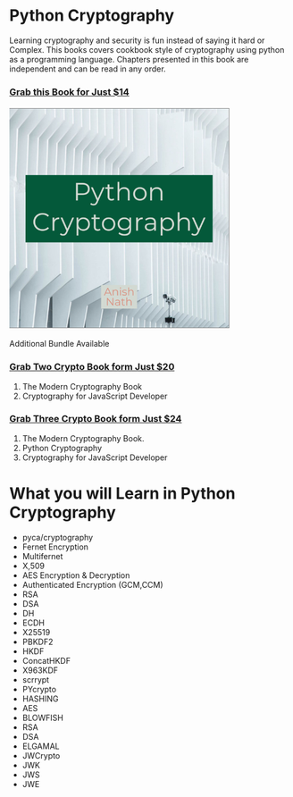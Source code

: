 # Python Cryptography

Learning cryptography and security is fun instead of saying it hard or Complex. This books covers cookbook style of cryptography using python as a programming language. Chapters presented in this book are independent and can be read in any order. 

###  [Grab this Book for Just $14](https://leanpub.com/cryptop)

![Book](https://github.com/anishnath/cryptop/blob/master/book.png)

Additional Bundle Available

### [Grab Two Crypto Book form Just $20 ](https://leanpub.com/b/cbundle)

1. The Modern Cryptography Book
2. Cryptography for JavaScript Developer


### [Grab Three Crypto Book form Just $24 ](https://leanpub.com/b/crypto)

1. The Modern Cryptography Book.
2. Python Cryptography
3. Cryptography for JavaScript Developer

# What you will Learn in Python Cryptography

* pyca/cryptography
* Fernet Encryption
* Multifernet
* X,509
* AES Encryption & Decryption
* Authenticated Encryption (GCM,CCM)
* RSA
* DSA
* DH
* ECDH
* X25519
* PBKDF2
* HKDF
* ConcatHKDF
* X963KDF
* scrrypt
* PYcrypto
* HASHING
* AES
* BLOWFISH
* RSA
* DSA
* ELGAMAL
* JWCrypto
* JWK
* JWS
* JWE

